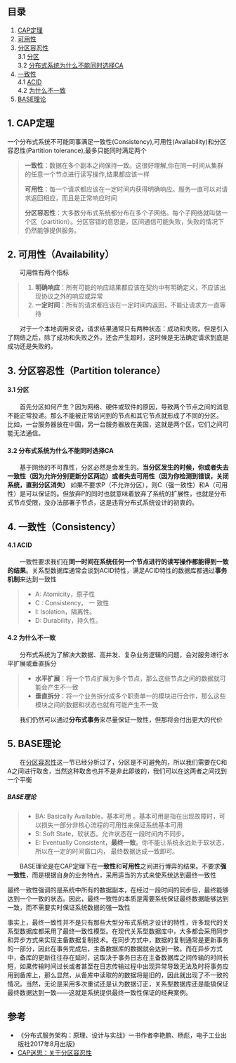 ## 目录
1. [CAP定理](#1-cap定理)
2. [可用性](#2-可用性availability)
3. [分区容忍性](#3-分区容忍性partition-tolerance)  
  3.1 [分区](#31-分区)  
  3.2 [分布式系统为什么不能同时选择CA](#32-分布式系统为什么不能同时选择ca)  
4. [一致性](#4-一致性consistency)  
  4.1 [ACID](#41-acid)  
  4.2 [为什么不一致](#42-为什么不一致)  
5. [BASE理论](#5-base理论)

## 1. CAP定理
一个分布式系统不可能同事满足一致性(Consistency),可用性(Availability)和分区容忍性(Partition tolerance),最多只能同时满足两个

>**一致性**：数据在多个副本之间保持一致。这很好理解,你在同一时间从集群的任意一个节点进行读写操作,结果都应该一样
>
>**可用性**：每一个请求都应该在一定时间内获得明确响应。服务一直可以对请求返回相应，而且是正常响应时间
>
>**分区容忍性**：大多数分布式系统都分布在多个子网络。每个子网络就叫做一个区（partition）。分区容错的意思是，区间通信可能失败，失败的情况下仍然能够提供服务。

## 2. 可用性（Availability）
  &emsp;&emsp;可用性有两个指标
>1. **明确响应**：所有可能的响应结果都应该在契约中有明确定义，不应该出现协议之外的响应或异常
>2. **一定时间**：所有的请求都应该在一定时间内返回，不能让请求方一直等待

  &emsp;&emsp;对于一个本地调用来说，请求结果通常只有两种状态：成功和失败。但是引入了网络之后，除了成功和失败之外，还会产生超时，这时候是无法确定请求到底是成功还是失败的。

## 3. 分区容忍性（Partition tolerance）
#### 3.1 分区
&emsp;&emsp;首先分区如何产生？因为网络、硬件或软件的原因，导致两个节点之间的消息不能正常投递。那么不能被正常访问到的节点和其它节点就形成了不同的分区。
比如，一台服务器放在中国，另一台服务器放在美国，这就是两个区，它们之间可能无法通信。
#### 3.2 分布式系统为什么不能同时选择CA
&emsp;&emsp;基于网络的不可靠性，分区必然是会发生的。**当分区发生的时候，你或者失去一致性（因为允许分别更新分区两边）或者失去可用性（因为你检测到错误，关闭系统，直到分区消失）**
如果不要求P（不允许分区），则C（强一致性）和A（可用性）是可以保证的。但放弃P的同时也就意味着放弃了系统的扩展性，也就是分布式节点受限，没办法部署子节点，这是违背分布式系统设计的初衷的。

## 4. 一致性（Consistency）

#### 4.1 ACID
&emsp;&emsp;一致性要求我们在**同一时间在系统任何一个节点进行的读写操作都能得到一致的结果**。关系型数据库通常会谈到ACID特性，满足ACID特性的数据库都通过**事务机制**来达到一致性
>* A: Atomicity，原子性 
>* C : Consistency， 一 致性
>* I: Isolation，隔离性。
>* D: Durability，持久性。

#### 4.2 为什么不一致
  &emsp;&emsp;分布式系统为了解决大数据、高并发、复杂业务逻辑的问题，会对服务进行水平扩展或垂直拆分
>* **水平扩展**：将一个节点扩展为多个节点，那么这些节点之间的数据就可能会产生不一致
>* **垂直拆分**：将一个业务拆分成多个职责单一的模块进行合作，那么这些模块之间的数据和状态也就有可能产生不一致

&emsp;&emsp;我们仍然可以通过**分布式事务**来尽量保证一致性，但那将会付出更大的代价

## 5. BASE理论
  &emsp;&emsp;在[分区容忍性](#3-分区容忍性partition-tolerance)这一节已经分析过了，分区是不可避免的，所以我们需要在C和A之间进行取舍，当然这种取舍也并不是非此即彼的，我们可以在这两者之间找到一个平衡

##### **BASE理论**
>* BA: Basically Available，基本可用 。基本可用是指在出现故障时，可以损失一部分非核心流程的可用性来保证系统基本可用
>* S: Soft State，软状态。允许状态在一段时间内不同步。
>* E: Eventually Consistent，**最终一致**。你不能让系统永远处于软状态，所以在一定的时间窗口内， 最终数据达成一致即可。

&emsp;&emsp;BASE理论是在CAP定理下在**一致性**和**可用性**之间进行博弈的结果。不要求**强一致性**，而是根据自身的业务特点，采用适当的方式来使系统达到最终一致性

最终一致性强调的是系统中所有的数据副本，在经过一段时间的同步后，最终能够达到一个一致的状态。因此，最终一致性的本质是需要系统保证最终数据能够达到一致，而不需要实时保证系统数据的强一致性

事实上，最终一致性并不是只有那些大型分布式系统才设计的特性，许多现代的关系型数据库都采用了最终一致性模型。在现代关系型数据库中，大多都会采用同步和异步方式来实现主备数据复制技术。在同步方式中，数据的复制通常是更新事务的一部分，因此在事务完成后，主备数据库的数据就会达到一致。而在异步方式中，备库的更新往往存在延时，这取决于事务日志在主备数据库之间传输的时间长短，如果传输时间过长或者甚至在日志传输过程中出现异常导致无法及时将事务应用到备库上，那么显然，从备库中读取的的数据将是旧的，因此就出现了不一致的情况。当然，无论是采用多次重试还是认为数据订正，关系型数据库还是能搞保证最终数据达到一致——这就是系统提供最终一致性保证的经典案例。



## 参考
* 《分布式服务架构：原理、设计与实战》一书作者李艳鹏、杨彪，电子工业出版社2017年8月出版》
* [CAP迷思：关于分区容忍性](http://zzyongx.github.io/blogs/cap-confusion-problems-with-partition-tolerance.html)





